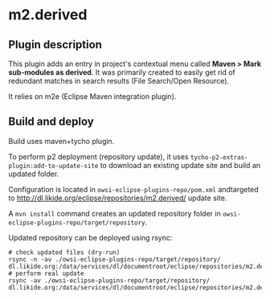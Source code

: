 # m2.derived

## Plugin description

This plugin adds an entry in project's contextual menu called
**Maven > Mark sub-modules as derived**. It was primarily created to
easily get rid of redundant matches in search results
(File Search/Open Resource).

It relies on m2e (Eclipse Maven integration plugin).

## Build and deploy

Build uses maven+tycho plugin.

To perform p2 deployment (repository update), it uses 
``tycho-p2-extras-plugin:add-to-update-site`` to download an existing
update site and build an updated folder.

Configuration is located in ``owsi-eclipse-plugins-repo/pom.xml`` andtargeted
to http://dl.likide.org/eclipse/repositories/m2.derived/ update site.

A ``mvn install`` command creates an updated repository folder in
``owsi-eclipse-plugins-repo/target/repository``.

Updated repository can be deployed using rsync:

```
# check updated files (dry-run)
rsync -n -av ./owsi-eclipse-plugins-repo/target/repository/ dl.likide.org:/data/services/dl/documentroot/eclipse/repositories/m2.derived/
# perform real update
rsync -av ./owsi-eclipse-plugins-repo/target/repository/ dl.likide.org:/data/services/dl/documentroot/eclipse/repositories/m2.derived/
```
